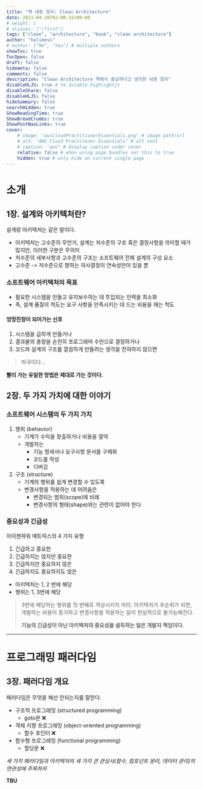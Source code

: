 ```yaml
---
title: "책 내용 정리: Clean Architecture"
date: 2021-04-28T02:00:32+09:00
# weight: 1
# aliases: ["/first"]
tags: ["clean", "architecture", "book", "clean architecture"]
author: "halimess"
# author: ["Me", "You"] # multiple authors
showToc: true
TocOpen: false
draft: false
hidemeta: false
comments: false
description: "Clean Architecture 책에서 중요하다고 생각한 내용 정리"
disableHLJS: true # to disable highlightjs
disableShare: false
disableHLJS: false
hideSummary: false
searchHidden: true
ShowReadingTime: true
ShowBreadCrumbs: true
ShowPostNavLinks: true
cover:
    # image: "awsCloudPractitionerEssentials.png" # image path/url
    # alt: "AWS Cloud Practitoner Essentials" # alt text
    # caption: "aws" # display caption under cover
    relative: false # when using page bundles set this to true
    hidden: true # only hide on current single page
---
```


# 소개

## 1장. 설계와 아키텍처란?

설계랑 아키텍처는 같은 말이다.
* 아키텍처는 고수준의 무언가, 설계는 저수준의 구조 혹은 결정사항을 의미할 때가 많지만, 이러한 구분은 무의미
* 저수준의 세부사항과 고수준의 구조는 소프트웨어 전체 설계의 구성 요소
* 고수준 -> 저수준으로 향하는 의사결정의 연속성만이 있을 뿐


### 소프트웨어 아키텍처의 목표
* 필요한 시스템을 만들고 유지보수하는 데 투입되는 인력을 최소화
* 즉, 설계 품질의 척도는 요구 사항을 만족시키는 데 드는 비용을 재는 척도


#### 엉망진창이 되어가는 신호
1. 시스템을 급하게 만들거나
2. 결과물의 총량을 순전히 프로그래머 수만으로 결정하거나
3. 코드와 설계의 구조를 깔끔하게 만들려는 생각을 전혀하지 않으면
> 파국이다...

**빨리 가는 유일한 방법은 제대로 가는 것이다.**


## 2장. 두 가지 가치에 대한 이야기

### 소프트웨어 시스템의 두 가지 가치
1. 행위 (behavior)
    * 기계가 수익을 창출하거나 비용을 절약
    * 개발자는
        * 기능 명세서나 요구사항 문서를 구체화
        * 코드를 작성
        * 디버깅
2. 구조 (structure)
    * 기계의 행위를 쉽게 변경할 수 있도록
    * 변경사항을 적용하는 데 어려움은
        * 변경되는 범위(scope)에 비례
        * 변경사항의 형태(shape)와는 관련이 없어야 한다

### 중요성과 긴급성
아이젠하워 매트릭스의 4 가지 유형
1. 긴급하고 중요한
2. 긴급하지는 않지만 중요한
3. 긴급하지만 중요하지 않은
4. 긴급하지도 중요하지도 않은

* 아키텍처는 1, 2 번에 해당
* 행위는 1, 3번에 해당
> 3번에 해당하는 행위를 첫 번째로 격상시키지 마라.
> 아키텍처가 후순위가 되면, 개발하는 비용이 증가하고 변경사항을 적용하는 일이 현실적으로 불가능해진다.
>
> **기능의 긴급성이 아닌 아키텍처의 중요성을 설득하는 일은 개발자 책임이다.**

---

# 프로그래밍 패러다임

## 3장. 패러다임 개요
패러다임은 무엇을 해선 안되는지를 말한다.

* 구조적 프로그래밍 (structured programming)
    * goto문 ❌
* 객체 지향 프로그래밍 (object-oriented programming)
    * 함수 포인터 ❌
* 함수형 프로그래밍 (functional programming)
    * 할당문 ❌

*세 가지 패러다임과 아키텍처의 세 가지 큰 관심사(함수, 컴포넌트 분리, 데이터 관리)의 연관성에 주목하자*

**TBU**